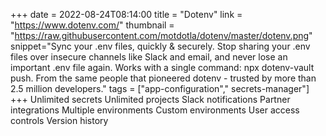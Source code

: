 +++
date = 2022-08-24T08:14:00
title = "Dotenv"
link = "https://www.dotenv.com/"
thumbnail = "https://raw.githubusercontent.com/motdotla/dotenv/master/dotenv.png"
snippet="Sync your .env files, quickly & securely. Stop sharing your .env files over insecure channels like Slack and email, and never lose an important .env file again. Works with a single command: npx dotenv-vault push. From the same people that pioneered dotenv - trusted by more than 2.5 million developers."
tags = ["app-configuration"," secrets-manager"]
+++
Unlimited secrets
Unlimited projects
Slack notifications
Partner integrations
Multiple environments
Custom environments
User access controls
Version history
